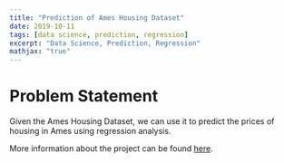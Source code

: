 ```yaml
---
title: "Prediction of Ames Housing Dataset"
date: 2019-10-11
tags: [data science, prediction, regression]
excerpt: "Data Science, Prediction, Regression"
mathjax: "true"
---
```


# Problem Statement
Given the Ames Housing Dataset, we can use it to predict the prices of housing in Ames using regression analysis.

More information about the project can be found [here](https://github.com/nicholas-limjj/dsi-project2).

